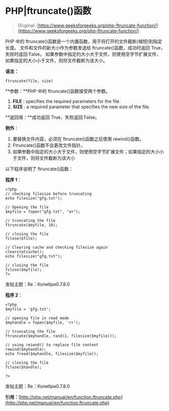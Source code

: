 # PHP|ftruncate()函数

> Original: [https://www.geeksforgeeks.org/php-ftruncate-function/](https://www.geeksforgeeks.org/php-ftruncate-function/)

PHP 中的 ftruncate()函数是一个内置函数，用于将打开的文件截断(缩短)到指定长度。 文件和文件的新大小作为参数发送给 ftruncate()函数，成功时返回 True，失败时返回 False。 如果参数中指定的大小大于文件，则使用空字节扩展文件，如果指定的大小小于文件，则将文件截断为该大小。

**语法：**

```
ftruncate(file, size)
```

**参数：**PHP 中的 ftruncate()函数接受两个参数。

1.  **FILE** : specifies the required parameters for the file.
2.  **SIZE** : a required parameter that specifies the new size of the file.

**返回值：**成功返回 True，失败返回 False。

**例外**：

1.  要替换文件内容，必须在 ftruncate()函数之后使用 rewind()函数。
2.  Ftruncate()函数不会更改文件指针。
3.  如果参数中指定的大小大于文件，则使用空字节扩展文件；如果指定的大小小于文件，则将文件截断为该大小

以下程序说明了 ftruncate()函数：

**程序 1**：

```
<?php
// checking filesize before truncating
echo filesize("gfg.txt");

// Opening the file
$myfile = fopen("gfg.txt", "a+");

// truncating the file
ftruncate($myfile, 10);

// closing the file
fclose($file);

// Clearing cache and checking filesize again
clearstatcache();
echo filesize("gfg.txt");

// closing the file
fclose($myfile);
?>
```

发帖主题：Re：Колибри0.7.8.0

**程序 2**：

```
<?php
$myfile = 'gfg.txt';

// opening file in read mode
$myhandle = fopen($myfile, 'r+');

// truncating the file
ftruncate($myhandle, rand(1, filesize($myfile)));

// using reiwnd() to replace file content
rewind($myhandle);
echo fread($myhandle, filesize($myfile));

// closing the file
fclose($handle);

?>
```

发帖主题：Re：Колибри0.7.8.0

**引用：**[http://php.net/manual/en/function.ftruncate.php](http://php.net/manual/en/function.ftruncate.php)